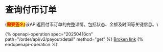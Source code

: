 # 查询付币订单

(<mark style="color:red;">**需要签名)**</mark>该API返回付币订单的完整详情，包括状态、金额及时间等关键信息。\


{% openapi-operation spec="20250416cn" path="/order/api/v2/payout/detail" method="get" %}
[Broken link](broken-reference)
{% endopenapi-operation %}
